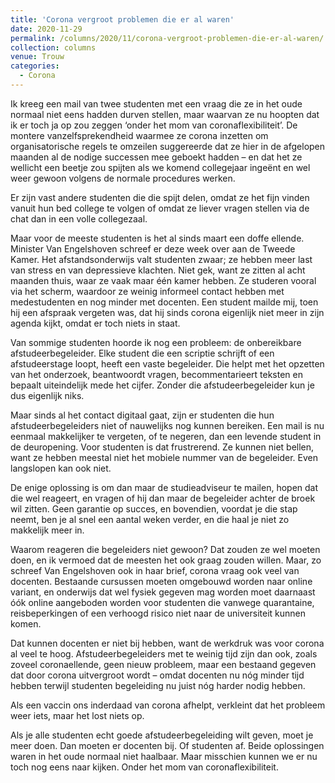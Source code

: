 ```yaml
---
title: 'Corona vergroot problemen die er al waren'
date: 2020-11-29
permalink: /columns/2020/11/corona-vergroot-problemen-die-er-al-waren/
collection: columns
venue: Trouw
categories:
  - Corona
---
```


Ik kreeg een mail van twee studenten met een vraag die ze in het oude normaal niet eens hadden durven stellen, maar waarvan ze nu hoopten dat ik er toch ja op zou zeggen ‘onder het mom van coronaflexibiliteit’. De montere vanzelfsprekendheid waarmee ze corona inzetten om organisatorische regels te omzeilen suggereerde dat ze hier in de afgelopen maanden al de nodige successen mee geboekt hadden – en dat het ze wellicht een beetje zou spijten als we komend collegejaar ingeënt en wel weer gewoon volgens de normale procedures werken.

Er zijn vast andere studenten die die spijt delen, omdat ze het fijn vinden vanuit hun bed college te volgen of omdat ze liever vragen stellen via de chat dan in een volle collegezaal.

Maar voor de meeste studenten is het al sinds maart een doffe ellende. Minister Van Engelshoven schreef er deze week over aan de Tweede Kamer. Het afstandsonderwijs valt studenten zwaar; ze hebben meer last van stress en van depressieve klachten. Niet gek, want ze zitten al acht maanden thuis, waar ze vaak maar één kamer hebben. Ze studeren vooral via het scherm, waardoor ze weinig informeel contact hebben met medestudenten en nog minder met docenten. Een student mailde mij, toen hij een afspraak vergeten was, dat hij sinds corona eigenlijk niet meer in zijn agenda kijkt, omdat er toch niets in staat.

Van sommige studenten hoorde ik nog een probleem: de onbereikbare afstudeerbegeleider. Elke student die een scriptie schrijft of een afstudeerstage loopt, heeft een vaste begeleider. Die helpt met het opzetten van het onderzoek, beantwoordt vragen, becommentarieert teksten en bepaalt uiteindelijk mede het cijfer. Zonder die afstudeerbegeleider kun je dus eigenlijk niks.

Maar sinds al het contact digitaal gaat, zijn er studenten die hun afstudeerbegeleiders niet of nauwelijks nog kunnen bereiken. Een mail is nu eenmaal makkelijker te vergeten, of te negeren, dan een levende student in de deuropening. Voor studenten is dat frustrerend. Ze kunnen niet bellen, want ze hebben meestal niet het mobiele nummer van de begeleider. Even langslopen kan ook niet.

De enige oplossing is om dan maar de studieadviseur te mailen, hopen dat die wel reageert, en vragen of hij dan maar de begeleider achter de broek wil zitten. Geen garantie op succes, en bovendien, voordat je die stap neemt, ben je al snel een aantal weken verder, en die haal je niet zo makkelijk meer in.

Waarom reageren die begeleiders niet gewoon? Dat zouden ze wel moeten doen, en ik vermoed dat de meesten het ook graag zouden willen. Maar, zo schreef Van Engelshoven ook in haar brief, corona vraag ook veel van docenten. Bestaande cursussen moeten omgebouwd worden naar online variant, en onderwijs dat wel fysiek gegeven mag worden moet daarnaast óók online aangeboden worden voor studenten die vanwege quarantaine, reisbeperkingen of een verhoogd risico niet naar de universiteit kunnen komen.

Dat kunnen docenten er niet bij hebben, want de werkdruk was voor corona al veel te hoog. Afstudeerbegeleiders met te weinig tijd zijn dan ook, zoals zoveel coronaellende, geen nieuw probleem, maar een bestaand gegeven dat door corona uitvergroot wordt – omdat docenten nu nóg minder tijd hebben terwijl studenten begeleiding nu juist nóg harder nodig hebben.

Als een vaccin ons inderdaad van corona afhelpt, verkleint dat het probleem weer iets, maar het lost niets op.

Als je alle studenten echt goede afstudeerbegeleiding wilt geven, moet je meer doen. Dan moeten er docenten bij. Of studenten af. Beide oplossingen waren in het oude normaal niet haalbaar. Maar misschien kunnen we er nu toch nog eens naar kijken. Onder het mom van coronaflexibiliteit.
